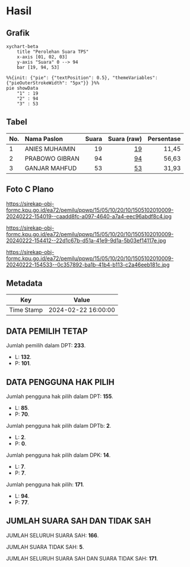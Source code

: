 # Hasil

## Grafik

```mermaid
xychart-beta
    title "Perolehan Suara TPS"
    x-axis [01, 02, 03]
    y-axis "Suara" 0 --> 94
    bar [19, 94, 53]
```

```mermaid
%%{init: {"pie": {"textPosition": 0.5}, "themeVariables": {"pieOuterStrokeWidth": "5px"}} }%%
pie showData
    "1" : 19
    "2" : 94
    "3" : 53
```

## Tabel

| No. | Nama Paslon    | Suara | Suara (raw) | Persentase |
|:--- |:-------------- | -----:| -----------:| ----------:|
| 1   | ANIES MUHAIMIN | 19    | [19][p-1]   | 11,45      |
| 2   | PRABOWO GIBRAN | 94    | [94][p-2]   | 56,63      |
| 3   | GANJAR MAHFUD  | 53    | [53][p-3]   | 31,93      |


[p-1]: https://github.com/gigit-pemilu/pemilu-2024-15-jambi/blob/main/pilpres/hitung-suara/sub/15-jambi/sub/05--muaro-jambi/sub/10-bahar-selatan/sub/2010-tanjung-lebar/sub/009-tps/sub/paslon-1.txt
[p-2]: https://github.com/gigit-pemilu/pemilu-2024-15-jambi/blob/main/pilpres/hitung-suara/sub/15-jambi/sub/05--muaro-jambi/sub/10-bahar-selatan/sub/2010-tanjung-lebar/sub/009-tps/sub/paslon-2.txt
[p-3]: https://github.com/gigit-pemilu/pemilu-2024-15-jambi/blob/main/pilpres/hitung-suara/sub/15-jambi/sub/05--muaro-jambi/sub/10-bahar-selatan/sub/2010-tanjung-lebar/sub/009-tps/sub/paslon-3.txt

## Foto C Plano

https://sirekap-obj-formc.kpu.go.id/ea72/pemilu/ppwp/15/05/10/20/10/1505102010009-20240222-154019--caadd8fc-a097-4640-a7a4-eec96abdf8c4.jpg

https://sirekap-obj-formc.kpu.go.id/ea72/pemilu/ppwp/15/05/10/20/10/1505102010009-20240222-154412--22d1c67b-d51a-41e9-9d1a-5b03ef14117e.jpg

https://sirekap-obj-formc.kpu.go.id/ea72/pemilu/ppwp/15/05/10/20/10/1505102010009-20240222-154533--0c357892-ba1b-41b4-b113-c2a46eeb181c.jpg


## Metadata

| Key        | Value               |
| ---------- | ------------------- |
| Time Stamp | 2024-02-22 16:00:00 |


## DATA PEMILIH TETAP

Jumlah pemilih dalam DPT: **233**.
 * L: **132**.
 * P: **101**.

## DATA PENGGUNA HAK PILIH

Jumlah pengguna hak pilih dalam DPT: **155**.
 * L: **85**.
 * P: **70**.

Jumlah pengguna hak pilih dalam DPTb: **2**.
 * L: **2**.
 * P: **0**.

Jumlah pengguna hak pilih dalam DPK: **14**.
 * L: **7**.
 * P: **7**.

Jumlah pengguna hak pilih: **171**.
 * L: **94**.
 * P: **77**.

## JUMLAH SUARA SAH DAN TIDAK SAH

JUMLAH SELURUH SUARA SAH: **166**.

JUMLAH SUARA TIDAK SAH: **5**.

JUMLAH SELURUH SUARA SAH DAN SUARA TIDAK SAH: **171**.


